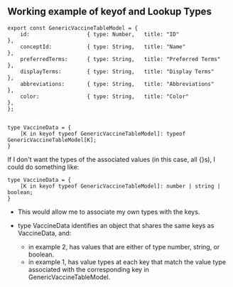 Working example of keyof and Lookup Types
-----------------------------------------
    export const GenericVaccineTableModel = {
        id:                  { type: Number,   title: "ID"                  },
        conceptId:           { type: String,   title: "Name"                },
        preferredTerms:      { type: String,   title: "Preferred Terms"     },
        displayTerms:        { type: String,   title: "Display Terms"       },
        abbreviations:       { type: String,   title: "Abbreviations"       },
        color:               { type: String,   title: "Color"               },
    };


    type VaccineData = {
        [K in keyof typeof GenericVaccineTableModel]: typeof GenericVaccineTableModel[K];
    }

If I don't want the types of the associated values (in this case, all {}s), I could do something like:

    type VaccineData = {
        [K in keyof typeof GenericVaccineTableModel]: number | string | boolean;
    }

*   This would allow me to associate my own types with the keys.

*   type VaccineData identifies an object that shares the same keys as VaccineData, and:
    *   in example 2, has values that are either of type number, string, or boolean.
    *   in example 1, has value types at each key that match the value type associated with the corresponding key in GenericVaccineTableModel.

